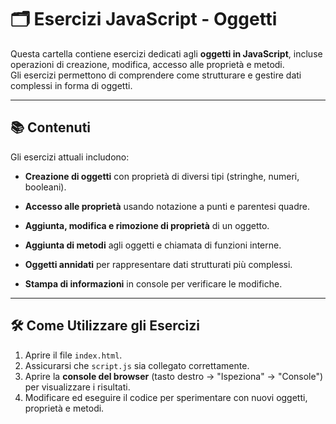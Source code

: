 # 🗂️ Esercizi JavaScript - Oggetti

Questa cartella contiene esercizi dedicati agli **oggetti in JavaScript**, incluse operazioni di creazione, modifica, accesso alle proprietà e metodi.  
Gli esercizi permettono di comprendere come strutturare e gestire dati complessi in forma di oggetti.

---

## 📚 Contenuti

Gli esercizi attuali includono:

- **Creazione di oggetti** con proprietà di diversi tipi (stringhe, numeri, booleani). 

- **Accesso alle proprietà** usando notazione a punti e parentesi quadre.  

- **Aggiunta, modifica e rimozione di proprietà** di un oggetto.  

- **Aggiunta di metodi** agli oggetti e chiamata di funzioni interne. 

- **Oggetti annidati** per rappresentare dati strutturati più complessi. 
 
- **Stampa di informazioni** in console per verificare le modifiche.

---

## 🛠️ Come Utilizzare gli Esercizi

1. Aprire il file `index.html`.  
2. Assicurarsi che `script.js` sia collegato correttamente.  
3. Aprire la **console del browser** (tasto destro → "Ispeziona" → "Console") per visualizzare i risultati.  
4. Modificare ed eseguire il codice per sperimentare con nuovi oggetti, proprietà e metodi.